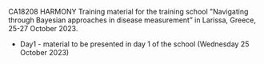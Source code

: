 CA18208 HARMONY Training material for the training school "Navigating through Bayesian approaches in disease measurement” in Larissa, Greece, 25-27 October 2023.

* Day1 - material to be presented in day 1 of the school (Wednesday 25 October 2023)

